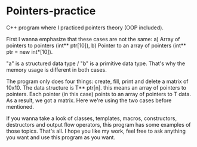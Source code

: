 # Pointers-practice
C++ program where I practiced pointers theory (OOP included).

First I wanna emphasize that these cases are not the same:
	a) Array of pointers to pointers (int** ptr[10]),
	b) Pointer to an array of pointers (int** ptr = new int*[10]).
      
"a" is a structured data type / "b" is a primitive data type. That's why the memory usage is different in both cases.

The program only does four things: create, fill, print and delete a matrix of 10x10.
The data structure is T** ptr[n]. this means an array of pointers to pointers. Each pointer (in this case) points to an array of pointers to T data. As a result, we got a matrix. Here we're using the two cases before mentioned.

If you wanna take a look of classes, templates, macros, constructors, destructors and output flow operators, this program has some examples of those topics. 
That's all. I hope you like my work, feel free to ask anything you want and use this program as you want.
